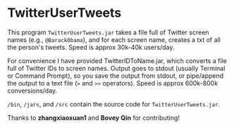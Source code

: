 # TwitterUserTweets
This program `TwitterUserTweets.jar` takes a file full of Twitter screen names (e.g., `@BarackObama`), and for each screen name, creates a txt of all the person's tweets. Speed is approx 30k-40k users/day.

For convenience I have provided TwitterIDToName.jar, which converts a file full of Twitter IDs to screen names. Output goes to stdout (usually Terminal or Command Prompt), so you save the output from stdout, or pipe/append the output to a text file (`>` and `>>` operators). Speed is approx 600k-800k conversions/day.

`/bin`, `/jars`, and `/src` contain the source code for `TwitterUserTweets.jar`.

Thanks to **zhangxiaoxuan1** and **Bovey Qin** for contributing!
